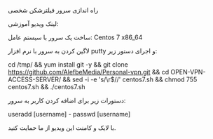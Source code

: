 راه اندازی سرور فیلترشکن شخصی

لینک ویدیو آموزشی: 

ساخت یک سرور با سیستم عامل: Centos 7 x86_64

لاگین کردن به سرور با نرم افزار putty و اجرای دستور زیر:

cd /tmp/ && yum install git -y && git clone https://github.com/AlefbeMedia/Personal-vpn.git && cd OPEN-VPN-ACCESS-SERVER/ && sed -i -e 's/\r$//' centos7.sh && chmod 755 centos7.sh && ./centos7.sh 

دستورات زیر برای اضافه کردن کاربر به سرور:

useradd [username] - 
passwd [username]

با لایک و کامنت این ویدیو از ما حمایت کنید.
